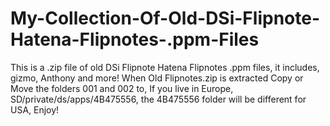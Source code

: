 # My-Collection-Of-Old-DSi-Flipnote-Hatena-Flipnotes-.ppm-Files
This is a .zip file of old DSi Flipnote Hatena Flipnotes .ppm files, it includes, gizmo, Anthony and more! When Old Flipnotes.zip is extracted Copy or Move the folders 001 and 002 to, If you live in Europe, SD/private/ds/apps/4B475556, the 4B475556 folder will be different for USA, Enjoy!
